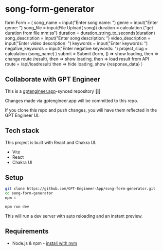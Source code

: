 # song-form-generator

form Form = (
song_name = input("Enter song name: ")
genre = input("Enter genre: ")
song_file = input(File Upload( song))
duration = calculation ("get duration from file mm:ss")
duration = duration_string_to_seconds(duration)
song_description = input("Enter song description: ")
video_description = input("Enter video description: ")
keywords = input("Enter keywords: ")
negative_keywords = input("Enter negative keywords: ")
project_slug = calculation (song_name)
) 
submit = Submit (form, () => show loading,
then => change route /result/, 
then => show loading, 
then => load result from API route = /api/loadresult/
then => hide loading, show {response_data} 
)


## Collaborate with GPT Engineer

This is a [gptengineer.app](https://gptengineer.app)-synced repository 🌟🤖

Changes made via gptengineer.app will be committed to this repo.

If you clone this repo and push changes, you will have them reflected in the GPT Engineer UI.

## Tech stack

This project is built with React and Chakra UI.

- Vite
- React
- Chakra UI

## Setup

```sh
git clone https://github.com/GPT-Engineer-App/song-form-generator.git
cd song-form-generator
npm i
```

```sh
npm run dev
```

This will run a dev server with auto reloading and an instant preview.

## Requirements

- Node.js & npm - [install with nvm](https://github.com/nvm-sh/nvm#installing-and-updating)
